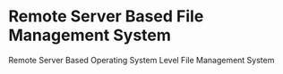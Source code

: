 # Remote Server Based File Management System
Remote Server Based Operating System Level File Management System

